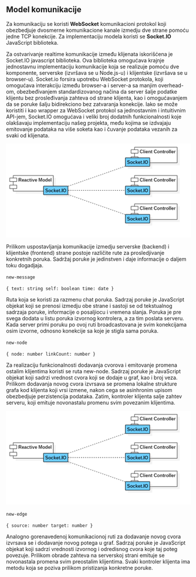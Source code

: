 ## Model komunikacije
Za komunikaciju se koristi **WebSocket** komunikacioni protokol koji obezbedjuje dvosmerne komunikacione kanale izmedju dve strane pomoću jedne TCP konekcije. Za implementaciju modela koristi se **Socket.IO** JavaScript biblioteka. 

Za ostvarivanje realtime komunikacije između klijenata iskorišćena je Socket.IO javascript biblioteka. Ova biblioteka omogućava krajnje jednostavnu implementaciju komunikacije koja se realizuje pomoću dve komponente, serverske (izvršava se u Node.js-u) i klijentske (izvršava se u browser-u). Socket.io forsira upotrebu WebSocket protokola, koji omogućava interakciju između browser-a i server-a sa manjim overhead-om, obezbeđivanjem standardizovanog načina da server šalje podatke klijentu bez prosleđivanja zahteva od strane klijenta, kao i omogućavanjem da se poruke šalju bidirekciono bez zatvaranja konekcije. Iako se može koristiti i kao wrapper za WebSocket protokol sa jednostavnim i intuitivnim API-jem, Socket.IO omogućava i veliki broj dodatnih funkcionalnosti koje olakšavaju implementaciju našeg projekta, među kojima se izdvajaju emitovanje podataka na više soketa kao i čuvanje podataka vezanih za svaki od klijenata.

![alt text][communication]

[communication]: architecture/diagram-communication-model.png

Prilikom uspostavljanja komunikacije izmedju serverske (backend) i klijentske (frontend) strane postoje različite rute za prosledjivanje konkretnih poruka. Sadržaj poruke je jedinstven i daje informacije o daljem toku dogadjaja.

`new-message`

`{
 text: string
 self: boolean
 time: date
 }`
 
Ruta koja se koristi za razmenu chat poruka. Sadrzaj poruke je JavaScript objekat koji se prenosi izmedju obe strane i sastoji se od tekstualnog sadrzaja poruke, informacije o posaljiocu i vremena slanja. Poruka je pre svega dodata u listu poruka izvornog kontrolera, a za tim poslata serveru. Kada server primi poruku po ovoj ruti broadcastovana je svim konekcijama osim izvorne, odnosno konekcije sa koje je stigla sama poruka.


`new-node`

`{
 node: number
 linkCount: number
 }`
 
Za realizaciju funkcionalnosti dodavanja cvorova i emitovanje promena ostalim klijentima koristi se ruta new-node. Sadrzaj poruke je JavaScript objekat koji sadrzi vrednost cvora koji se dodaje u graf, kao i broj veza. Prilikom dodavanja novog cvora izvrsava se promena lokalne strukture grafa kod klijenta koji vrsi izmene, nakon cega se asinhronim upisom obezbedjuje perzistencija podataka. Zatim, kontroler klijenta salje zahtev serveru, koji emituje novonastalu promenu svim povezanim klijentima.

![alt text][communication]

[communication]: architecture/activity-user-adds-node.png


`new-edge`

`{
 source: number
 target: number
 }`
 
Analogno gorenavedenoj komunikacionoj ruti za dodavanje novog cvora izvrsava se i dodavanje novog potega u graf. Sadrzaj poruke je JavaScript objekat koji sadrzi vrednosti izvornog i odredisnog cvora koje taj poteg povezuje.
Prilikom obrade zahteva na serverskoj strani emituje se novonastala promena svim preostalim klijentima. Svaki kontroler klijenta ima metodu koja se poziva prilikom pristizanja konkretne poruke.
